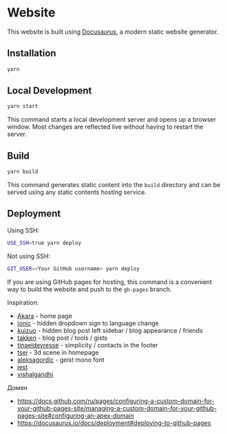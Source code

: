 # Website

This website is built using [Docusaurus](https://docusaurus.io/), a modern static website generator.

## Installation

```bash
yarn
```

## Local Development

```bash
yarn start
```

This command starts a local development server and opens up a browser window. Most changes are reflected live without having to restart the server.

## Build

```bash
yarn build
```

This command generates static content into the `build` directory and can be served using any static contents hosting service.

## Deployment

Using SSH:

```bash
USE_SSH=true yarn deploy
```

Not using SSH:

```bash
GIT_USER=<Your GitHub username> yarn deploy
```

If you are using GitHub pages for hosting, this command is a convenient way to build the website and push to the `gh-pages` branch.

Inspiration:

- [Akara](https://messiahhh.github.io/blog/) - home page
- [ionic](https://ionicframework.com/docs) - hidden dropdown sign to language change
- [kuizuo](https://kuizuo.cn/) - hidden blog post left sidebar / blog appearance / friends
- [takken](https://takken.io/) - blog post / tools / gists
- [tinaeldevresse](https://tinaeldevresse.eu/) - simplicity / contacts in the footer
- [tsei](https://tsei.jp/) - 3d scene in homepage
- [aleksagordic](https://www.aleksagordic.com/blog/vllm) - geist mono font
- [jest](https://jestjs.io/)
- [vishalgandhi](https://vishalgandhi.in/)


Домен

- https://docs.github.com/ru/pages/configuring-a-custom-domain-for-your-github-pages-site/managing-a-custom-domain-for-your-github-pages-site#configuring-an-apex-domain
- https://docusaurus.io/docs/deployment#deploying-to-github-pages